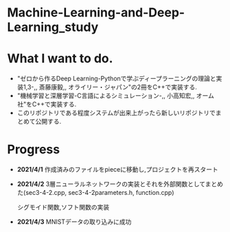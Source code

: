 # Machine-Learning-and-Deep-Learning_study
# What I want to do.
- "ゼロから作るDeep Learning-Pythonで学ぶディープラーニングの理論と実装1,3-,, 斎藤康毅,, オライリー・ジャパン"の2冊をC++で実装する.
- "機械学習と深層学習-C言語によるシミュレーション-,, 小高知宏,, オーム社"をC++で実装する.
- このリポジトリである程度システムが出来上がったら新しいリポジトリでまとめて公開する.

# Progress
- **2021/4/1** 作成済みのファイルをpieceに移動し,プロジェクトを再スタート
- **2021/4/2** 3層ニューラルネットワークの実装とそれを外部関数としてまとめた(sec3-4-2.cpp, sec3-4-2parameters.h, function.cpp)
  
  シグモイド関数,ソフト関数の実装
- **2021/4/3** MNISTデータの取り込みに成功

